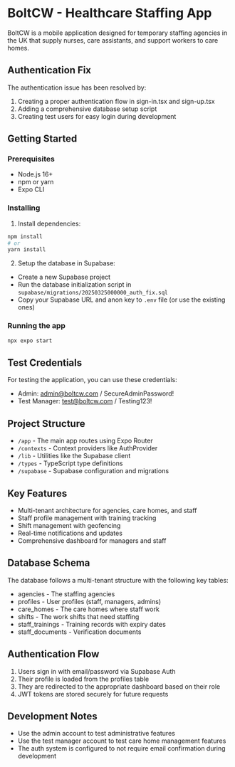 # BoltCW - Healthcare Staffing App

BoltCW is a mobile application designed for temporary staffing agencies in the UK that supply nurses, care assistants, and support workers to care homes.

## Authentication Fix

The authentication issue has been resolved by:

1. Creating a proper authentication flow in sign-in.tsx and sign-up.tsx
2. Adding a comprehensive database setup script
3. Creating test users for easy login during development

## Getting Started

### Prerequisites

- Node.js 16+
- npm or yarn
- Expo CLI

### Installing

1. Install dependencies:

```bash
npm install
# or
yarn install
```

2. Setup the database in Supabase:

- Create a new Supabase project
- Run the database initialization script in `supabase/migrations/20250325000000_auth_fix.sql`
- Copy your Supabase URL and anon key to `.env` file (or use the existing ones)

### Running the app

```bash
npx expo start
```

## Test Credentials

For testing the application, you can use these credentials:

- Admin: admin@boltcw.com / SecureAdminPassword!
- Test Manager: test@boltcw.com / Testing123!

## Project Structure

- `/app` - The main app routes using Expo Router
- `/contexts` - Context providers like AuthProvider
- `/lib` - Utilities like the Supabase client
- `/types` - TypeScript type definitions
- `/supabase` - Supabase configuration and migrations

## Key Features

- Multi-tenant architecture for agencies, care homes, and staff
- Staff profile management with training tracking
- Shift management with geofencing
- Real-time notifications and updates
- Comprehensive dashboard for managers and staff

## Database Schema

The database follows a multi-tenant structure with the following key tables:

- agencies - The staffing agencies
- profiles - User profiles (staff, managers, admins)
- care_homes - The care homes where staff work
- shifts - The work shifts that need staffing
- staff_trainings - Training records with expiry dates
- staff_documents - Verification documents

## Authentication Flow

1. Users sign in with email/password via Supabase Auth
2. Their profile is loaded from the profiles table
3. They are redirected to the appropriate dashboard based on their role
4. JWT tokens are stored securely for future requests

## Development Notes

- Use the admin account to test administrative features
- Use the test manager account to test care home management features
- The auth system is configured to not require email confirmation during development
